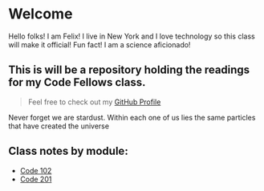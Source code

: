 # Welcome

Hello folks! I am Felix! I live in New York and I love technology so this class will make it official! Fun fact! I am a science aficionado!

## This is will be a repository holding the readings for my Code Fellows class.


> Feel free to check out my [GitHub Profile](https://github.com/f-taveras)

Never forget we are stardust. Within each one of us lies the same particles that have created the universe 

## Class notes by module:
* [Code 102](102/102TableOfContent.md)
* [Code 201](201/201TableOfContent.md)

